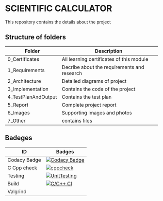 # SCIENTIFIC CALCULATOR
This repository contains the details about the project

## Structure of folders

| Folder | Description |
| ---- | ---- |
| 0_Certificates | All learning certificates of this module |
| 1_Requirements | Decribe about the requirements and research |
| 2_Architecture | Detailed diagrams of project |
| 3_Implementation | Contains the code of the project |
| 4_TestPlanAndOutput | Contains the test plan |
| 5_Report | Complete project report |
| 6_Images | Supporting images and photos |
| 7_Other | contains files |





## Badeges 

| ID | Badges |
| -- | ----- |
| Codacy Badge | [![Codacy Badge](https://app.codacy.com/project/badge/Grade/945679dcceb24dd0a6049aa21f903c8d)](https://www.codacy.com/gh/Ankarvaishnavi/M1_ProjectGoal_-App-/dashboard?utm_source=github.com&amp;utm_medium=referral&amp;utm_content=Ankarvaishnavi/M1_ProjectGoal_-App-&amp;utm_campaign=Badge_Grade) |
| C Cpp check | [![cppcheck](https://github.com/Ankarvaishnavi/M1_ProjectGoal_-App-/actions/workflows/c-cpp.yml/badge.svg)](https://github.com/Ankarvaishnavi/M1_ProjectGoal_-App-/actions/workflows/c-cpp.yml) |
| Testing | [![UnitTesting](https://github.com/Ankarvaishnavi/M1_ProjectGoal_-App-/actions/workflows/cpp1.yml/badge.svg)](https://github.com/Ankarvaishnavi/M1_ProjectGoal_-App-/actions/workflows/cpp1.yml) |
| Build | [![C/C++ CI](https://github.com/Ankarvaishnavi/M1_ProjectGoal_-App-/actions/workflows/Build.yml/badge.svg)](https://github.com/Ankarvaishnavi/M1_ProjectGoal_-App-/actions/workflows/Build.yml) |
| Valgrind | |
